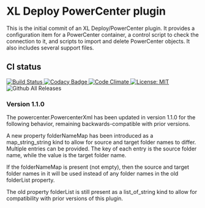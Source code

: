 # XL Deploy PowerCenter plugin #

This is the initial commit of an XL Deploy/PowerCenter plugin.  It provides a configuration item for a PowerCenter container, a control script to check the connection to it, and scripts to import and delete PowerCenter objects.  It also includes several support files.

## CI status ##

[![Build Status][xld-powercenter-plugin-travis-image] ][xld-powercenter-plugin-travis-url]
[![Codacy Badge][xld-powercenter-plugin-codacy-image] ][xld-powercenter-plugin-codacy-url]
[![Code Climate][xld-powercenter-plugin-code-climate-image] ][xld-powercenter-plugin-code-climate-url]
[![License: MIT][xld-powercenter-plugin-license-image] ][xld-powercenter-plugin-license-url]
![Github All Releases][xld-powercenter-plugin-downloads-image]

[xld-powercenter-plugin-travis-image]: https://travis-ci.org/xebialabs-community/xld-powercenter-plugin.svg?branch=master
[xld-powercenter-plugin-travis-url]: https://travis-ci.org/xebialabs-community/xld-powercenter-plugin
[xld-powercenter-plugin-codacy-image]: https://api.codacy.com/project/badge/Grade/21ad78cccf7b47839547a1fcd9e342aa
[xld-powercenter-plugin-codacy-url]: https://www.codacy.com/app/joris-dewinne/xld-powercenter-plugin
[xld-powercenter-plugin-code-climate-image]: https://codeclimate.com/github/xebialabs-community/xld-powercenter-plugin/badges/gpa.svg
[xld-powercenter-plugin-code-climate-url]: https://codeclimate.com/github/xebialabs-community/xld-powercenter-plugin
[xld-powercenter-plugin-license-image]: https://img.shields.io/badge/License-MIT-yellow.svg
[xld-powercenter-plugin-license-url]: https://opensource.org/licenses/MIT
[xld-powercenter-plugin-downloads-image]: https://img.shields.io/github/downloads/xebialabs-community/xld-powercenter-plugin/total.svg

### Version 1.1.0 ###
The powercenter.PowercenterXml has been updated in version 1.1.0 for the following behavior, remaining backwards-compatible with prior versions.

A new property folderNameMap has been introduced as a map_string_string kind to allow for source and target folder names to differ.  Multiple entries can be provided.  The key of each entry is the source folder name, while the value is the target folder name.  

If the folderNameMap is present (not empty), then the source and target folder names in it will be used instead of any folder names in the old folderList property.

The old property folderList is still present as a list_of_string kind to allow for 
compatibility with prior versions of this plugin.






